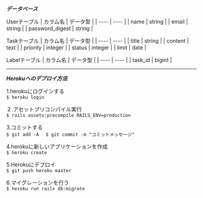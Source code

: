 ***データベース***

Userテーブル
|  カラム名  |  データ型  |
| ---- | ---- |
| name  | string |
| email | string |
| password_digest | string |

Taskテーブル
|  カラム名  |  データ型  |
| ---- | ---- |
| title  | string |
| content | text |
| priority | integer |
| status | integer |
| limit | date |

Labelテーブル
|  カラム名  |  データ型  |
| ---- | ---- |
| task_id | bigint |
  
___
    
***Herokuへのデプロイ方法***
  
1.herokuにログインする  
`$ heroku login`  

２.アセットプリコンパイル実行  
`$ rails assets:precompile RAILS_ENV=production`

3.コミットする  
`$ git add -A  `
`$ git commit -m "コミットメッセージ"  `

4.herokuに新しいアプリケーションを作成  
`$ heroku create  `
    
5.Herokuにデプロイ  
`$ git push heroku master `
  
6.マイグレーションを行う  
`$ heroku run rails db:migrate `
